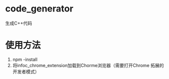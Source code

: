 # code_generator
生成C++代码

# 使用方法
1. npm -install
2. 将infoc_chrome_extension加载到Chorme浏览器（需要打开Chrome 拓展的开发者模式）

